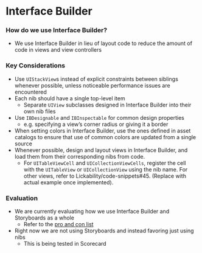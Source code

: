 # Interface Builder
### How do we use Interface Builder?
* We use Interface Builder in lieu of layout code to reduce the amount of code in views and view controllers

### Key Considerations
* Use `UIStackView`s instead of explicit constraints between siblings whenever possible, unless noticeable performance issues are encountered
* Each nib should have a single top-level item
    * Separate `UIView` subclasses designed in Interface Builder into their own nib files
* Use `IBDesignable` and `IBInspectable` for common design properties 
    * e.g. specifying a view’s corner radius or giving it a border
* When setting colors in Interface Builder, use the ones defined in asset catalogs to ensure that use of common colors are updated from a single source
* Whenever possible, design and layout views in Interface Builder, and load them from their corresponding nibs from code. 
    * For `UITableViewCell` and `UICollectionViewCells`, register the cell with the `UITableView` or `UICollectionView` using the nib name. For other views, refer to Lickability/code-snippets#45. (Replace with actual example once implemented).

### Evaluation
* We are currently evaluating how we use Interface Builder and Storyboards as a whole
    * Refer to the [pro and con list](https://github.com/Lickability/swift-style-guide/issues/14)
* Right now we are not using Storyboards and instead favoring just using nibs
    * This is being tested in Scorecard
	
